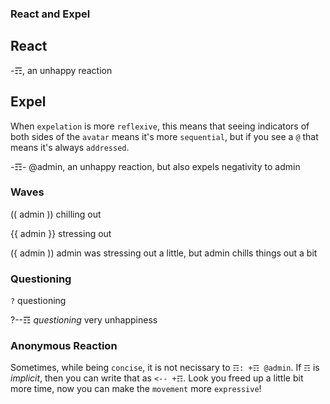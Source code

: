 ### React and Expel

## React
-☶, an unhappy reaction

## Expel

When `expelation` is more `reflexive`, this means that seeing indicators of both sides of the `avatar` means it's more `sequential`, but if you see a `@` that means it's always `addressed`.

-☶- @admin, an unhappy reaction, but also expels negativity to admin

### Waves
(( admin )) chilling out

{{ admin }} stressing out

({ admin )) admin was stressing out a little, but admin chills things out a bit

### Questioning

`?` questioning

?--☶ *questioning* very unhappiness

### Anonymous Reaction
Sometimes, while being `concise`, it is not necissary to `☶: +☶ @admin`.  If `☶` is _implicit_, then you can write that as `<-- +☶`.  Look you freed up a little bit more time, now you can make the `movement` more `expressive`!